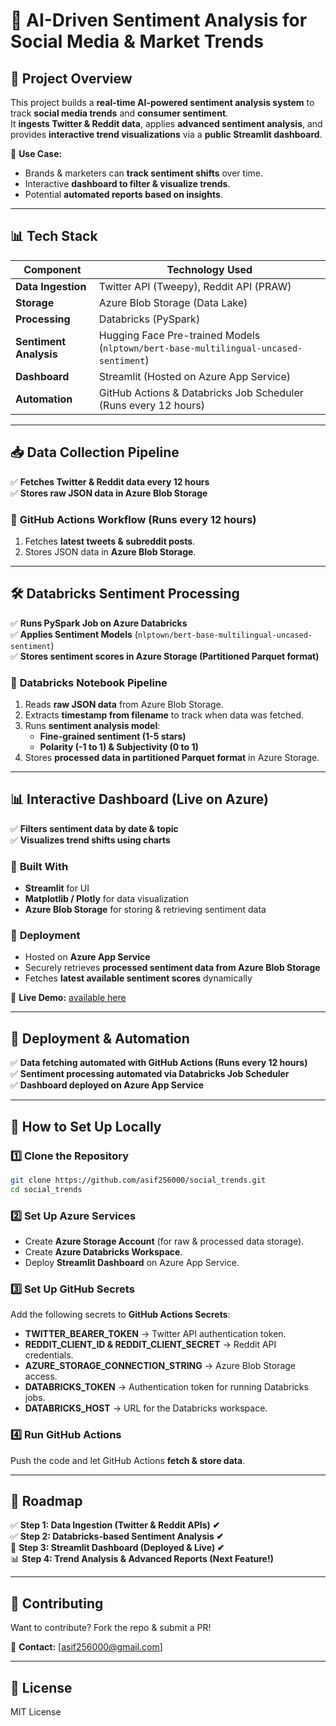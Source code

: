 # 🚀 AI-Driven Sentiment Analysis for Social Media & Market Trends

## 📌 Project Overview

This project builds a **real-time AI-powered sentiment analysis system** to track **social media trends** and **consumer sentiment**.  
It **ingests Twitter & Reddit data**, applies **advanced sentiment analysis**, and provides **interactive trend visualizations** via a **public Streamlit dashboard**.

🔹 **Use Case:**

- Brands & marketers can **track sentiment shifts** over time.
- Interactive **dashboard to filter & visualize trends**.
- Potential **automated reports based on insights**.

---

## 📊 Tech Stack

| **Component**          | **Technology Used**                                                                  |
| ---------------------- | ------------------------------------------------------------------------------------ |
| **Data Ingestion**     | Twitter API (Tweepy), Reddit API (PRAW)                                              |
| **Storage**            | Azure Blob Storage (Data Lake)                                                       |
| **Processing**         | Databricks (PySpark)                                                                 |
| **Sentiment Analysis** | Hugging Face Pre-trained Models (`nlptown/bert-base-multilingual-uncased-sentiment`) |
| **Dashboard**          | Streamlit (Hosted on Azure App Service)                                              |
| **Automation**         | GitHub Actions & Databricks Job Scheduler (Runs every 12 hours)                      |

---

## 📥 Data Collection Pipeline

✅ **Fetches Twitter & Reddit data every 12 hours**  
✅ **Stores raw JSON data in Azure Blob Storage**

### 🔹 **GitHub Actions Workflow** (Runs every 12 hours)

1. Fetches **latest tweets & subreddit posts**.
2. Stores JSON data in **Azure Blob Storage**.

---

## 🛠 Databricks Sentiment Processing

✅ **Runs PySpark Job on Azure Databricks**  
✅ **Applies Sentiment Models** (`nlptown/bert-base-multilingual-uncased-sentiment`)  
✅ **Stores sentiment scores in Azure Storage (Partitioned Parquet format)**

### 🔹 **Databricks Notebook Pipeline**

1. Reads **raw JSON data** from Azure Blob Storage.
2. Extracts **timestamp from filename** to track when data was fetched.
3. Runs **sentiment analysis model**:
   - **Fine-grained sentiment (1-5 stars)**
   - **Polarity (-1 to 1) & Subjectivity (0 to 1)**
4. Stores **processed data in partitioned Parquet format** in Azure Storage.

---

## 📊 Interactive Dashboard (Live on Azure)

✅ **Filters sentiment data by date & topic**  
✅ **Visualizes trend shifts using charts**

### 🔹 **Built With**

- **Streamlit** for UI
- **Matplotlib / Plotly** for data visualization
- **Azure Blob Storage** for storing & retrieving sentiment data

### 🔹 **Deployment**

- Hosted on **Azure App Service**
- Securely retrieves **processed sentiment data from Azure Blob Storage**
- Fetches **latest available sentiment scores** dynamically

📌 **Live Demo:** [available here](https://social-sentiment-dashboard-djhxd4gpbtb8ccgv.eastus2-01.azurewebsites.net/)

---

## 🚀 Deployment & Automation

✅ **Data fetching automated with GitHub Actions (Runs every 12 hours)**  
✅ **Sentiment processing automated via Databricks Job Scheduler**  
✅ **Dashboard deployed on Azure App Service**

---

## 📌 How to Set Up Locally

### 1️⃣ **Clone the Repository**

```sh
git clone https://github.com/asif256000/social_trends.git
cd social_trends
```

### 2️⃣ **Set Up Azure Services**

- Create **Azure Storage Account** (for raw & processed data storage).
- Create **Azure Databricks Workspace**.
- Deploy **Streamlit Dashboard** on Azure App Service.

### 3️⃣ **Set Up GitHub Secrets**

Add the following secrets to **GitHub Actions Secrets**:

- **TWITTER_BEARER_TOKEN** → Twitter API authentication token.
- **REDDIT_CLIENT_ID & REDDIT_CLIENT_SECRET** → Reddit API credentials.
- **AZURE_STORAGE_CONNECTION_STRING** → Azure Blob Storage access.
- **DATABRICKS_TOKEN** → Authentication token for running Databricks jobs.
- **DATABRICKS_HOST** → URL for the Databricks workspace.

### 4️⃣ **Run GitHub Actions**

Push the code and let GitHub Actions **fetch & store data**.

---

## 📌 Roadmap

✅ **Step 1: Data Ingestion (Twitter & Reddit APIs) ✔**  
✅ **Step 2: Databricks-based Sentiment Analysis ✔**  
🚀 **Step 3: Streamlit Dashboard (Deployed & Live) ✔**  
📊 **Step 4: Trend Analysis & Advanced Reports (Next Feature!)**

---

## 🤝 Contributing

Want to contribute? Fork the repo & submit a PR!

📩 **Contact:** [asif256000@gmail.com]

---

## 📜 License

MIT License
